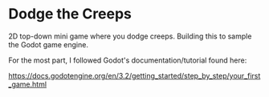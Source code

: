 # Dodge the Creeps 
2D top-down mini game where you dodge creeps. Building this to sample the Godot game engine.

For the most part, I followed Godot's documentation/tutorial found here: 

https://docs.godotengine.org/en/3.2/getting_started/step_by_step/your_first_game.html


